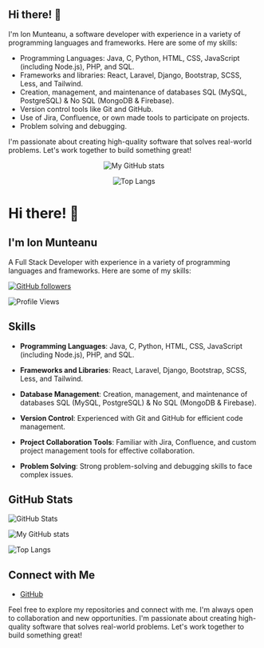 ## Hi there! 👋

I'm Ion Munteanu, a software developer with experience in a variety of programming languages and frameworks. Here are some of my skills:

- Programming Languages: Java, C, Python, HTML, CSS, JavaScript (including Node.js), PHP, and SQL.
- Frameworks and libraries: React, Laravel, Django, Bootstrap, SCSS, Less, and Tailwind.
- Creation, management, and maintenance of databases SQL (MySQL, PostgreSQL) & No SQL (MongoDB & Firebase).
- Version control tools like Git and GitHub.
- Use of Jira, Confluence, or own made tools to participate on projects.
- Problem solving and debugging.

I'm passionate about creating high-quality software that solves real-world problems. Let's work together to build something great!

<div style="text-align:center">

![My GitHub stats](https://github-readme-stats.vercel.app/api?username=MJonny4&show_icons=true&theme=radical)

![Top Langs](https://github-readme-stats.vercel.app/api/top-langs/?username=MJonny4&layout=compact&theme=radical)

</div>

# Hi there! 👋
## I'm Ion Munteanu 
A Full Stack Developer with experience in a variety of programming languages and frameworks. Here are some of my skills:

[![GitHub followers](https://img.shields.io/github/followers/MJonny4?style=social)](https://github.com/MJonny4)

![Profile Views](https://komarev.com/ghpvc/?username=MJonny4&color=brightgreen)

## Skills

- **Programming Languages**: Java, C, Python, HTML, CSS, JavaScript (including Node.js), PHP, and SQL.

- **Frameworks and Libraries**: React, Laravel, Django, Bootstrap, SCSS, Less, and Tailwind.

- **Database Management**: Creation, management, and maintenance of databases SQL (MySQL, PostgreSQL) & No SQL (MongoDB & Firebase).

- **Version Control**: Experienced with Git and GitHub for efficient code management.

- **Project Collaboration Tools**: Familiar with Jira, Confluence, and custom project management tools for effective collaboration.

- **Problem Solving**: Strong problem-solving and debugging skills to face complex issues.

## GitHub Stats
<p style="text-align:center">

![GitHub Stats](https://github-readme-stats.vercel.app/api?username=MJonny4&show_icons=true&theme=dark)

![My GitHub stats](https://github-readme-stats.vercel.app/api?username=MJonny4&show_icons=true&theme=radical)

![Top Langs](https://github-readme-stats.vercel.app/api/top-langs/?username=MJonny4&layout=compact&theme=radical)

</p>

## Connect with Me

- [GitHub](https://github.com/MJonny4)

Feel free to explore my repositories and connect with me. I'm always open to collaboration and new opportunities.
I'm passionate about creating high-quality software that solves real-world problems. Let's work together to build something great!
